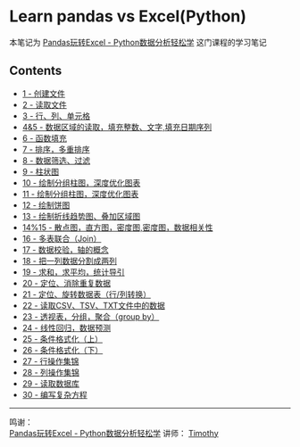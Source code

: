 # Learn pandas vs Excel(Python)


本笔记为 [Pandas玩转Excel - Python数据分析轻松学](http://sa.mentorx.net/course/89/tasks) 这门课程的学习笔记

## Contents
* [1 - 创建文件](1-CreateExcel/CreateExcel.py)
* [2 - 读取文件](2-ReadExcel/ReadExcel.py)
* [3 - 行、列、单元格](3-Rows&Clumns&Cell/Rows&Clumns&Cell.py)
* [4&5 - 数据区域的读取，填充整数、文字,填充日期序列](4%265-ReadData&BaseInput/ReadData&BaseInput.py)
* [6 - 函数填充](6-InputFunction/InputFunction.py)
* [7 - 排序，多重排序](7-Sequence/Sequence.py)
* [8 - 数据筛选、过滤](8-DataFiltering/DataFiltering.py)
* [9 - 柱状图](9-Histogram/Histogram.py)
* [10 - 绘制分组柱图，深度优化图表](10-GroupedHistogran&DepthOptimizationChart/GroupedHistogran&DepthOptimizationChart.py)
* [11 - 绘制分组柱图，深度优化图表](11-SuperimposedHistogram&HorizontalHistogram/SuperimposedHistogram&HorizontalHistogram.py)
* [12 - 绘制饼图](12-PieChart/PieChart.py)
* [13 - 绘制折线趋势图、叠加区域图](13-PolylineTrendChart&OverlayAreaMap/PolylineTrendChart&OverlayAreaMap.py)
* [14%15 - 散点图，直方图，密度图,密度图，数据相关性](14%2615-ScatterPlot&Histogram&DensityMap/ScatterPlot&Histogram&DensityMap.py)
* [16 - 多表联合（Join）](16-Join/Join.py)
* [17 - 数据校验，轴的概念](17-DataValidation/DataValidation.py)
* [18 - 把一列数据分割成两列](18-DataSegmentation/DataSegmentation.py)
* [19 - 求和，求平均，统计导引](19-Statistics/Statistics.py)
* [20 - 定位、消除重复数据](20-DuplicateData/DuplicateData.py)
* [21 - 定位、旋转数据表（行/列转换）](21-RotateDataSet/RotateDataSet.py)
* [22 - 读取CSV、TSV、TXT文件中的数据](22-ReadData/ReadData.py)
* [23 - 透视表，分组，聚合（group by）](23-GroupBy/GroupBy.py)
* [24 - 线性回归，数据预测](24-DataPrediction/DataPrediction.py)
* [25 - 条件格式化（上）](25%2626-ConditionalFormatting/ConditionalFormatting01.py)
* [26 - 条件格式化（下）](25%2626-ConditionalFormatting/ConditionalFormatting02.py)
* [27 - 行操作集锦](27-RowOperation/RowOperation.py)
* [28 - 列操作集锦](28-ColOperation/ColOperation.py)
* [29 - 读取数据库](29-ReadDataBase/ReadDataBase.py)
* [30 - 编写复杂方程](30-WritingComplexEquations/WritingComplexEquations.py)


---
鸣谢：  
[Pandas玩转Excel - Python数据分析轻松学](http://sa.mentorx.net/course/89/notes) 讲师：
[Timothy](http://sa.mentorx.net/user/25)